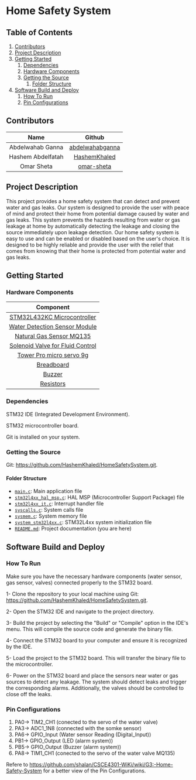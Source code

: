 

# Home Safety System




## Table of Contents

1. [Contributors](#contributors)
2. [Project Description](#project-description)
3. [Getting Started](#getting-started)
    1. [Dependencies](#dependencies)
    2. [Hardware Components](#hardware-components)
    3. [Getting the Source](#getting-the-source)
        1. [Folder Structure](#folder-structure)
4. [Software Build and Deploy](#software-build-and-deploy) 
   1. [How To Run](#how-to-run)
   2. [Pin Configurations](#pin-configurations)


## Contributors
| Name | Github |
| :---:  | :---: |
|Abdelwahab Ganna|[abdelwahabganna](https://github.com/abdelwahabganna)|
|Hashem Abdelfatah|[HashemKhaled](https://github.com/HashemKhaled)|
|Omar Sheta|[omar-sheta](https://github.com/omar-sheta)|


## Project Description
This project provides a home safety system that can detect and prevent water and gas leaks. Our system is designed to provide the user with peace of mind and protect their home from potential damage caused by water and gas leaks. This system prevents the hazards resulting from water or gas leakage at home by automatically detecting the leakage and closing the source immediately upon leakage detection. Our home safety system is easy to use and can be enabled or disabled based on the user's choice. It is designed to be highly reliable and provide the user with the relief that comes from knowing that their home is protected from potential water and gas leaks. 



## Getting Started
### Hardware Components
| Component |
| :---: |
|[STM32L432KC Microcontroller](https://store.fut-electronics.com/products/nucleo-l432kc-stm32-arm-cortex-processing-board?_pos=3&_sid=48ed8e505&_ss=r)|
|[Water Detection Sensor Module](https://store.fut-electronics.com/products/water-detection-sensor-module?_pos=2&_sid=9bd405bc6&_ss=r)|
|[Natural Gas Sensor MQ135](https://store.fut-electronics.com/products/mq135-air-quality-sensor-module?_pos=1&_sid=da144352a&_ss=r)|
|[Solenoid Valve for Fluid Control](https://store.fut-electronics.com/products/gas-sensor-module-mq5-analog-digital?_pos=2&_sid=481968769&_ss=rhttps://store.fut-electronics.com/products/solenoid-valve-electric?_pos=1&_sid=e0c67411a&_ss=r)|
|[Tower Pro micro servo 9g](https://store.fut-electronics.com/products/micro-servo-motor-1-3kg-cm?_pos=1&_sid=b7886606c&_ss=r)|
|[Breadboard](https://store.fut-electronics.com/products/breadboard-840-pin?_pos=1&_sid=b99f00db3&_ss=r)|
|[Buzzer](https://store.fut-electronics.com/products/buzzer-5v?_pos=1&_sid=785747732&_ss=r)|
|[Resistors](https://store.fut-electronics.com/products/resistor-kit-1-4w-100piece?_pos=12&_sid=0ba964ddc&_ss=r)|

### Dependencies
STM32 IDE (Integrated Development Environment).

STM32 microcontroller board.

Git is installed on your system.

### Getting the Source

Git: <https://github.com/HashemKhaled/HomeSafetySystem.git>.

#### Folder Structure

- [`main.c`](https://github.com/HashemKhaled/HomeSafetySystem/tree/main/Core/Src/main.c): Main application file
- [`stm32l4xx_hal_msp.c`](https://github.com/HashemKhaled/HomeSafetySystem/tree/main/Core/Src/stm32l4xx_hal_msp.c): HAL MSP (Microcontroller Support Package) file
- [`stm32l4xx_it.c`](https://github.com/HashemKhaled/HomeSafetySystem/tree/main/Core/Src/stm32l4xx_it.c): Interrupt handler file
- [`syscalls.c`](https://github.com/HashemKhaled/HomeSafetySystem/tree/main/Core/Src/syscalls.c): System calls file
- [`sysmem.c`](https://github.com/HashemKhaled/HomeSafetySystem/tree/main/Core/Src/sysmem.c): System memory file
- [`system_stm32l4xx.c`](https://github.com/HashemKhaled/HomeSafetySystem/tree/main/Core/Src/system_stm32l4xx.c): STM32L4xx system initialization file
- [`README.md`](https://github.com/HashemKhaled/HomeSafetySystem/tree/main/Core/Src/README.md): Project documentation (you are here)

## Software Build and Deploy



### How To Run

Make sure you have the necessary hardware components (water sensor, gas sensor, valves) connected properly to the STM32 board.

1- Clone the repository to your local machine using Git: <https://github.com/HashemKhaled/HomeSafetySystem.git>.

2- Open the STM32 IDE and navigate to the project directory.

3- Build the project by selecting the "Build" or "Compile" option in the IDE's menu. This will compile the source code and generate the binary file.

4- Connect the STM32 board to your computer and ensure it is recognized by the IDE.

5- Load the project to the STM32 board. This will transfer the binary file to the microcontroller.

6- Power on the STM32 board and place the sensors near water or gas sources to detect any leakage. The system should detect leaks and trigger the corresponding alarms. Additionally, the valves should be controlled to close off the leaks. 

### Pin Configurations 
1. PA0-> TIM2_CH1 (conected to the servo of the water valve)
3. PA3-> ADC1_1N8  (connected with the somke sensor)
4. PA6-> GPIO_Input (Water sensor Reading (Digital_Input))
5. PB1-> GPIO_Output (LED (alarm system))
6. PB5-> GPIO_Output (Buzzer (alarm system)) 
11. PA8-> TIM1_CH1 (conected to the servo of the water valve MQ135)

Refere to <https://github.com/shalan/CSCE4301-WiKi/wiki/G3:-Home-Safety-System> for a better view of the Pin Configurations. 
